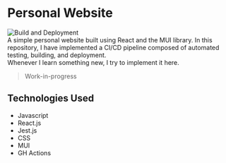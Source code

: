 # Personal Website  
![Build and Deployment](https://github.com/adanzan/adanzan.github.io/actions/workflows/pages/pages-build-deployment/badge.svg)  
A simple personal website built using React and the MUI library. In this repository, I have implemented a CI/CD pipeline composed of automated testing, building, and deployment.  
Whenever I learn something new, I try to implement it here. 
> Work-in-progress  

## Technologies Used
- Javascript
- React.js
- Jest.js
- CSS  
- MUI
- GH Actions
